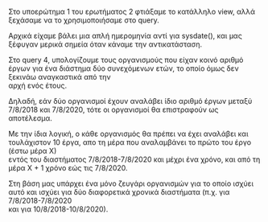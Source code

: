 Στο υποερώτημα 1 του ερωτήματος 2 φτιάξαμε το κατάλληλο view, αλλά ξεχάσαμε να το χρησιμοποιήσαμε στο query.  

Αρχικά είχαμε βάλει μια απλή ημερομηνία αντί για sysdate(), και μας ξέφυγαν μερικά σημεία όταν κάναμε την αντικατάσταση.      


Στο query 4, υπολογίζουμε τους οργανισμούς που είχαν κοινό αριθμό έργων για ένα διάστημα δύο συνεχόμενων ετών, το οποίο όμως δεν ξεκινάω αναγκαστικά από την   
αρχή ενός έτους.   

Δηλαδή, εάν δύο οργανισμοί έχουν αναλάβει ίδιο αριθμό έργων μεταξύ 7/8/2018 και 7/8/2020, τότε οι οργανισμοί θα επιστραφούν ως αποτέλεσμα.  

Με την ίδια λογική, ο κάθε οργανισμός θα πρέπει να έχει αναλάβει και τουλάχιστον 10 έργα, απο τη μέρα που αναλαμβάνει το πρώτο του έργο (έστω μέρα Χ)   
εντός του διαστήματος 7/8/2018-7/8/2020 και μέχρι ένα χρόνο, και από τη μέρα Χ + 1 χρόνο εώς τις 7/8/2020.  

Στη βάση μας υπάρχει ένα μόνο ζευγάρι οργανισμών για το οποίο ισχύει αυτό και ισχύει για δύο διαφορετικά χρονικά διαστήματα (π.χ. για 7/8/2018-7/8/2020  
και για 10/8/2018-10/8/2020).  

